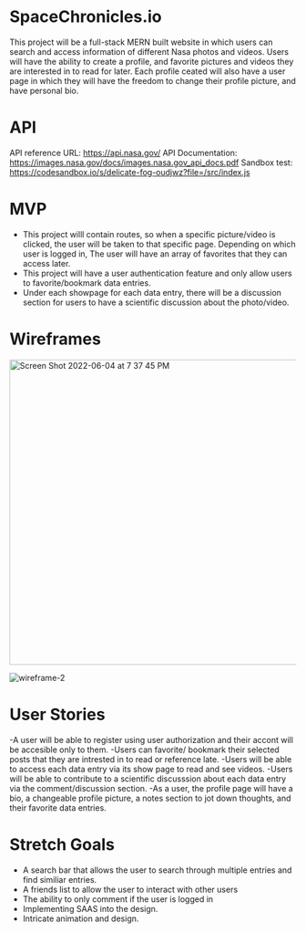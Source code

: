 # SpaceChronicles.io 
This project will be a full-stack MERN built website in which users can search and access information of different Nasa photos and videos. Users will have the ability to create a profile, and favorite pictures and videos they are interested in to read for later. Each profile ceated will also have a user page in which they will have the freedom to change their profile picture, and have personal bio.

# API
API reference URL: https://api.nasa.gov/
API Documentation: https://images.nasa.gov/docs/images.nasa.gov_api_docs.pdf
Sandbox test: https://codesandbox.io/s/delicate-fog-oudjwz?file=/src/index.js

# MVP
- This project willl contain routes, so when a specific picture/video is clicked, the user will be taken to that specific page. Depending on which user is logged in, The user will have an array of favorites that they can access later.
- This project will have a user authentication feature and only allow users to favorite/bookmark data entries.
- Under each showpage for each data entry, there will be a discussion section for users to have a scientific discussion about the photo/video.

# Wireframes
<img width="535" alt="Screen Shot 2022-06-04 at 7 37 45 PM" src="https://user-images.githubusercontent.com/99516928/172419851-5e5ee11a-0232-4f1d-ba2a-1ab628c9e9dc.png">

![wireframe-2](https://user-images.githubusercontent.com/99516928/172423716-f95cb82c-ecaa-4f69-af3d-0ff65aede0b5.jpg)

# User Stories
-A user will be able to register using user authorization and their accont will be accesible only to them.
-Users can favorite/ bookmark their selected posts that they are intrested in to read or reference late.
-Users will be able to access each data entry via its show page to read and see videos. 
-Users will be able to contribute to a scientific discusssion about each data entry via the comment/discussion section.
-As a user, the profile page will have a bio, a changeable profile picture, a notes section to jot down thoughts, and their favorite data entries.

# Stretch Goals
- A search bar that allows the user to search through multiple entries and find similiar entries.
- A friends list to allow the user to interact with other users
- The ability to only comment if the user is logged in
- Implementing SAAS into the design.
- Intricate animation and design.
